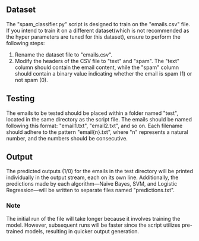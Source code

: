 ## Dataset

The "spam_classifier.py" script is designed to train on the "emails.csv" file. If you intend to train it on a different dataset(which is not recommended as the hyper parameters are tuned for this dataset), ensure to perform the following steps:

1. Rename the dataset file to "emails.csv".
2. Modify the headers of the CSV file to "text" and "spam". The "text" column should contain the email content, while the "spam" column should contain a binary value indicating whether the email is spam (1) or not spam (0).

## Testing
The emails to be tested should be placed within a folder named "test", located in the same directory as the script file. The emails should be named following this format: "email1.txt", "email2.txt", and so on. Each filename should adhere to the pattern "email{n}.txt", where "n" represents a natural number, and the numbers should be consecutive.

## Output
The predicted outputs (1/0) for the emails in the test directory will be printed individually in the output stream, each on its own line. Additionally, the predictions made by each algorithm—Naive Bayes, SVM, and Logistic Regression—will be written to separate files named "predictions.txt".

### Note
The initial run of the file will take longer because it involves training the model. However, subsequent runs will be faster since the script utilizes pre-trained models, resulting in quicker output generation.